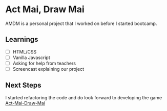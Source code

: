 # Act Mai, Draw Mai

AMDM is a personal project that I worked on before I started bootcamp.

## Learnings
- [ ] HTML/CSS
- [ ] Vanilla Javascript
- [ ] Asking for help from teachers
- [ ] Screencast explaining our project

## Next Steps

I started refactoring the code and do look forward to developing the game [Act-Mai-Draw-Mai](https://github.com/rena-deane/act-mai-draw-mai)

